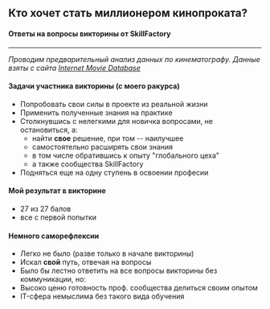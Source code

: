 ## Кто хочет стать миллионером кинопроката?
#### Ответы на вопросы викторины от  SkillFactory
---
*Проводим предварительный анализ данных по кинематографу. 
Данные взяты с сайта 
[Internet Movie Database](https://www.imdb.com/)*


#### Задачи участника викторины (с моего ракурса)
- Попробовать свои силы в проекте из реальной жизни
- Применить полученные знания на практике
- Столкнувшись с нелегкими для новичка вопросами, не остановиться, а:
  - найти **свое** решение, при том -- наилучшее
  - самостоятельно расширять свои знания
  - в том числе обратившись к опыту "глобального цеха"
  - а также сообщества SkillFactory
- Подняться еще на одну ступень в освоении професии


#### Мой результат в викторине
- 27 из 27 балов 
- все с первой попытки

#### Немного саморефлексии
- Легко не было (разве только в начале викторины)
- Искал **свой** путь, отвечая на вопросы
- Было бы лестно ответить на все вопросы викторины без коммуникации, но:
- Высоко ценю готовность проф. сообщества делиться своим опытом
- IT-сфера немыслима без такого вида обучения 
